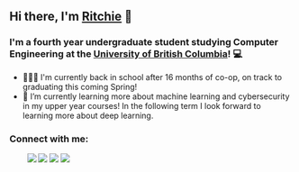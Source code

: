 ## Hi there, I'm [Ritchie](https://ritchiexia.me) 👋 

### I'm a fourth year undergraduate student studying Computer Engineering at the [University of British Columbia](https://www.ubc.ca/)! 💻

- 🧑‍🤝‍🧑 I'm currently back in school after 16 months of co-op, on track to graduating this coming Spring!
- 🌱 I’m currently learning more about machine learning and cybersecurity in my upper year courses! In the following term I look forward to learning more about deep learning.

### Connect with me:

<p>
   &nbsp; &nbsp; &nbsp; &nbsp;
   <a href="mailto:rxia@student.ubc.ca?"><img src="https://img.shields.io/badge/Mail-EA4335?style=flat-square&logo=Gmail&logoColor=white&link=(mailto:rxia@student.ubc.ca?subject=Hi%Ritchie,%reaching%out%to%you%from%Github!)"></a>
   <a href="https://www.linkedin.com/in/ritchiexia/"><img src="https://img.shields.io/badge/LinkedIn-0A66C2?style=flat-square&logo=LinkedIn&logoColor=white&link=https://www.linkedin.com/in/ritchie-xia-1b5052206/"></a>
   <a href="https://twitter.com/ritchie_xia"><img src="https://img.shields.io/twitter/url?label=Twitter&style=social&url=https%3A%2F%2Ftwitter.com%2Fritchie_xia"></a>
   <a href="https://ritchiexia.me"><img src="http://img.shields.io/badge/-ritchiexia.me-black?style=flat-square&logo=windowsterminal"></a>
</p>
